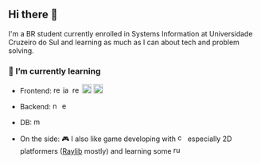 ## Hi there 👋

I'm a BR student currently enrolled in Systems Information at Universidade Cruzeiro do Sul and learning as much as I can about tech and problem solving.

### 🔎 I’m currently learning ##

- Frontend: <img src="https://raw.githubusercontent.com/get-icon/geticon/master/icons/react.svg" alt="react" style="height:15px;" /> <img src="https://raw.githubusercontent.com/get-icon/geticon/master/icons/javascript.svg" alt="javascript" style="height:15px;" /> <img src="https://raw.githubusercontent.com/get-icon/geticon/master/icons/npm.svg" alt="react" style="height:15px;"/> <img src="https://raw.githubusercontent.com/get-icon/geticon/master/icons/html-5.svg" alt="html" style="height:19px;"/> <img src="https://raw.githubusercontent.com/get-icon/geticon/master/icons/css-3.svg" alt="css3" style="height:19px;"/>

- Backend: <img src="https://raw.githubusercontent.com/get-icon/geticon/master/icons/nodejs-icon.svg" alt="node" style="height: 15px;"/> <img src="https://w7.pngwing.com/pngs/846/87/png-transparent-mean-solution-stack-express-js-node-js-javascript-github-text-trademark-logo-thumbnail.png" alt="expressjs" style="height:15px;"/>

- DB: <img src="https://raw.githubusercontent.com/get-icon/geticon/master/icons/mysql.svg" alt="mysql" style="height:15px;"/> 

- On the side: 🎮 I also like game developing with <img src="https://raw.githubusercontent.com/get-icon/geticon/master/icons/c-plusplus.svg" alt="c++" style="height:16px;" /> especially 2D platformers (<a href="https://www.raylib.com">Raylib</a> mostly) and learning some <img src="https://raw.githubusercontent.com/get-icon/geticon/master/icons/rust.svg" alt="rust" style="height:16px;"/>

